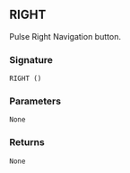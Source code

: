 ## RIGHT

Pulse Right Navigation button.


### Signature

`RIGHT ()`


### Parameters

`None`


### Returns

`None
`